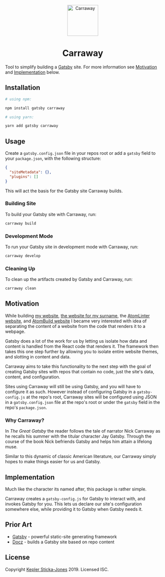 <p align="center">
  <img alt="Carraway" src="https://raw.githubusercontent.com/keplersj/carraway/master/assets/Carraway_Monogram.png" width="100" />
</p>
<h1 align="center">
  Carraway
</h1>

Tool to simplify building a [Gatsby](https://www.gatsbyjs.org/) site. For more information see [Motivation](#motivation) and [Implementation](#implementation) below.

## Installation

```bash
# using npm:

npm install gatsby carraway

# using yarn:

yarn add gatsby carraway
```

## Usage

Create a `gatsby.config.json` file in your repos root or add a `gatsby` field to your `package.json`, with the following structure:

```json
{
  "siteMetadata": {},
  "plugins": []
}
```

This will act the basis for the Gatsby site Carraway builds.

### Building Site

To build your Gatsby site with Carraway, run:

```bash
carraway build
```

### Development Mode

To run your Gatsby site in development mode with Carraway, run:

```bash
carraway develop
```

### Cleaning Up

To clean up the artifacts created by Gatsby and Carraway, run:

```bash
carraway clean
```

## Motivation

While building [my website](https://github.com/keplersj/website), [the website for my surname](https://github.com/keplersj/surname-site), the [AtomLinter website](https://github.com/AtomLinter/atomlinter.github.io), and [AtomBuild website](https://github.com/AtomBuild/atombuild.github.io) I became very interested with idea of separating the content of a website from the code that renders it to a webpage.

Gatsby does a lot of the work for us by letting us isolate how data and content is handled from the React code that renders it. The framework then takes this one step further by allowing you to isolate entire website themes, and slotting in content and data.

Carraway aims to take this functionality to the next step with the goal of creating Gatsby sites with repos that contain no code, just the site's data, content, and configuration.

Sites using Carraway will still be using Gatsby, and you will have to configure it as such. However instead of configuring Gatsby in a `gatsby-config.js` at the repo's root, Carraway sites will be configured using JSON in a `gatsby.config.json` file at the repo's root or under the `gatsby` field in the repo's `package.json`.

### Why Carraway?

In _The Great Gatsby_ the reader follows the tale of narrator Nick Carraway as he recalls his summer with the titular character Jay Gatsby. Through the course of the book Nick befriends Gatsby and helps him attain a lifelong muse.

Similar to this dynamic of classic American literature, our Carraway simply hopes to make things easier for us and Gatsby.

## Implementation

Much like the character its named after, this package is rather simple.

Carraway creates a `gatsby-config.js` for Gatsby to interact with, and invokes Gatsby for you. This lets us declare our site's configuration somewhere else, while providing it to Gatsby when Gatsby needs it.

## Prior Art

- [Gatsby](https://www.gatsbyjs.org/) - powerful static-site generating framework
- [Docz](https://www.docz.site/) - builds a Gatsby site based on repo content

## License

Copyright [Kepler Sticka-Jones](https://keplersj.com) 2019. Licensed ISC.
